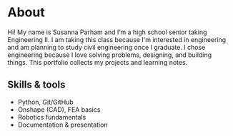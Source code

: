 # About
Hi! My name is Susanna Parham and I’m a high school senior taking Engineering II. I am taking this class because I'm interested in engineering and am planning to study civil engineering once I graduate. I chose engineering because I love solving problems, designing, and building things. This portfolio collects my projects and learning notes.


## Skills & tools

- Python, Git/GitHub
- Onshape (CAD), FEA basics
- Robotics fundamentals
- Documentation & presentation